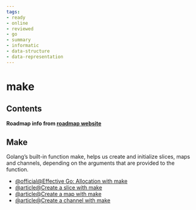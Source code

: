 ```yaml
---
tags:
- ready
- online
- reviewed
- go
- summary
- informatic
- data-structure
- data-representation
---
```


# make

## Contents

__Roadmap info from [roadmap website](https://roadmap.sh/golang/go-basics/make)__

## Make

Golang’s built-in function make, helps us create and initialize slices, maps and channels, depending on the arguments that are provided to the function.


- [@official@Effective Go: Allocation with make](https://go.dev/doc/effective_go#allocation_make)
- [@article@Create a slice with make](https://www.golangprograms.com/how-to-create-slice-using-make-function-in-golang.html)
- [@article@Create a map with make](https://www.golangprograms.com/golang-package-examples/how-to-create-map-using-the-make-function-in-go.html)
- [@article@Create a channel with make](https://www.programiz.com/golang/channel#channel)
